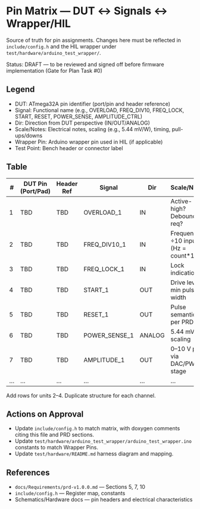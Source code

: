 # Pin Matrix — DUT ↔ Signals ↔ Wrapper/HIL

Source of truth for pin assignments. Changes here must be reflected in `include/config.h` and the HIL wrapper under `test/hardware/arduino_test_wrapper/`.

Status: DRAFT — to be reviewed and signed off before firmware implementation (Gate for Plan Task #0)

## Legend
- DUT: ATmega32A pin identifier (port/pin and header reference)
- Signal: Functional name (e.g., OVERLOAD, FREQ_DIV10, FREQ_LOCK, START, RESET, POWER_SENSE, AMPLITUDE_CTRL)
- Dir: Direction from DUT perspective (IN/OUT/ANALOG)
- Scale/Notes: Electrical notes, scaling (e.g., 5.44 mV/W), timing, pull-ups/downs
- Wrapper Pin: Arduino wrapper pin used in HIL (if applicable)
- Test Point: Bench header or connector label

## Table

| # | DUT Pin (Port/Pad) | Header Ref | Signal        | Dir    | Scale/Notes                         | Wrapper Pin | Test Point |
|---|---------------------|------------|---------------|--------|------------------------------------|-------------|------------|
| 1 | TBD                 | TBD        | OVERLOAD_1    | IN     | Active-high? Debounce req?         | TBD         | TBD        |
| 2 | TBD                 | TBD        | FREQ_DIV10_1  | IN     | Frequency ÷10 input (Hz = count*10)| TBD         | TBD        |
| 3 | TBD                 | TBD        | FREQ_LOCK_1   | IN     | Lock indication                     | TBD         | TBD        |
| 4 | TBD                 | TBD        | START_1       | OUT    | Drive level, min pulse width        | TBD         | TBD        |
| 5 | TBD                 | TBD        | RESET_1       | OUT    | Pulse semantics per PRD             | TBD         | TBD        |
| 6 | TBD                 | TBD        | POWER_SENSE_1 | ANALOG | 5.44 mV/W scaling                   | TBD         | TBD        |
| 7 | TBD                 | TBD        | AMPLITUDE_1   | OUT    | 0–10 V path via DAC/PWM stage       | TBD         | TBD        |
| … | …                   | …          | …             | …      | …                                  | …           | …          |

Add rows for units 2–4. Duplicate structure for each channel.

## Actions on Approval
- Update `include/config.h` to match matrix, with doxygen comments citing this file and PRD sections.
- Update `test/hardware/arduino_test_wrapper/arduino_test_wrapper.ino` constants to match Wrapper Pins.
- Update `test/hardware/README.md` harness diagram and mapping.

## References
- `docs/Requirements/prd-v1.0.0.md` — Sections 5, 7, 10
- `include/config.h` — Register map, constants
- Schematics/Hardware docs — pin headers and electrical characteristics
